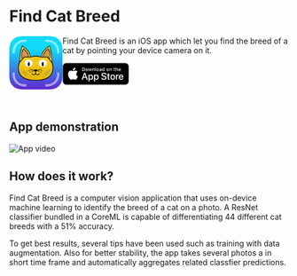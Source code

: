# Find Cat Breed

<img align="left" width="96" height="96" src="docs/img/app_icon.png">
Find Cat Breed is an iOS app which let you find the breed of a cat by pointing your device camera on it.

<br>

[<img width="120" src="docs/img/app_store.png">](https://apps.apple.com/us/app/find-cat-breed/id1484880085)

<br>

## App demonstration

![App video](docs/img/app_demo.gif)

## How does it work?

Find Cat Breed is a computer vision application that uses on-device machine learning to identify the breed of a cat on a photo. A ResNet classifier bundled in a CoreML is capable of differentiating 44 different cat breeds with a 51% accuracy.

To get best results, several tips have been used such as training with data augmentation. Also for better stability, the app takes several photos a in short time frame and automatically aggregates related classfier predictions.
